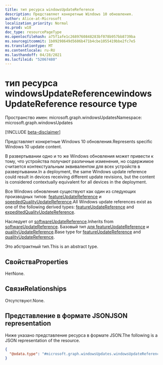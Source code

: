 ```yaml
---
title: тип ресурса windowsUpdateReference
description: Представляет конкретные Windows 10 обновления.
author: Alice-at-Microsoft
localization_priority: Normal
ms.prod: w10
doc_type: resourcePageType
ms.openlocfilehash: a75f1afe1c2689760848283bf078b957bb8739ba
ms.sourcegitcommit: 1b09298649d5606b471b4cbe1055419bbe2fc7e5
ms.translationtype: MT
ms.contentlocale: ru-RU
ms.lasthandoff: 04/28/2021
ms.locfileid: "52067480"
---
```

# <a name="windowsupdatereference-resource-type"></a><span data-ttu-id="fc62e-103">тип ресурса windowsUpdateReference</span><span class="sxs-lookup"><span data-stu-id="fc62e-103">windowsUpdateReference resource type</span></span>

<span data-ttu-id="fc62e-104">Пространство имен: microsoft.graph.windowsUpdates</span><span class="sxs-lookup"><span data-stu-id="fc62e-104">Namespace: microsoft.graph.windowsUpdates</span></span>

[!INCLUDE [beta-disclaimer](../../includes/beta-disclaimer.md)]

<span data-ttu-id="fc62e-105">Представляет конкретные Windows 10 обновления.</span><span class="sxs-lookup"><span data-stu-id="fc62e-105">Represents specific Windows 10 update content.</span></span>

<span data-ttu-id="fc62e-106">В развертывании одно и то же Windows обновления может привести к тому, что устройства получают различные изменения, но содержимое считается контекстуальным эквивалентом для всех устройств в развертывании.</span><span class="sxs-lookup"><span data-stu-id="fc62e-106">In a deployment, the same Windows update reference could result in devices receiving different update revisions, but the content is considered contextually equivalent for all devices in the deployment.</span></span>

<span data-ttu-id="fc62e-107">Все Windows обновления существуют как один из следующих производных типов: [featureUpdateReference](../resources/windowsupdates-featureupdatereference.md) и [speededQualityUpdateReference](../resources/windowsupdates-expeditedqualityupdatereference.md).</span><span class="sxs-lookup"><span data-stu-id="fc62e-107">All Windows update references exist as one of the following derived types: [featureUpdateReference](../resources/windowsupdates-featureupdatereference.md) and [expeditedQualityUpdateReference](../resources/windowsupdates-expeditedqualityupdatereference.md).</span></span>

<span data-ttu-id="fc62e-108">Наследует от [softwareUpdateReference](../resources/windowsupdates-softwareupdatereference.md).</span><span class="sxs-lookup"><span data-stu-id="fc62e-108">Inherits from [softwareUpdateReference](../resources/windowsupdates-softwareupdatereference.md).</span></span> <span data-ttu-id="fc62e-109">Базовый тип [для featureUpdateReference](../resources/windowsupdates-featureupdatereference.md) и [qualityUpdateReference](../resources/windowsupdates-qualityupdatereference.md).</span><span class="sxs-lookup"><span data-stu-id="fc62e-109">Base type for [featureUpdateReference](../resources/windowsupdates-featureupdatereference.md) and [qualityUpdateReference](../resources/windowsupdates-qualityupdatereference.md).</span></span>

<span data-ttu-id="fc62e-110">Это абстрактный тип.</span><span class="sxs-lookup"><span data-stu-id="fc62e-110">This is an abstract type.</span></span>

## <a name="properties"></a><span data-ttu-id="fc62e-111">Свойства</span><span class="sxs-lookup"><span data-stu-id="fc62e-111">Properties</span></span>
<span data-ttu-id="fc62e-112">Нет</span><span class="sxs-lookup"><span data-stu-id="fc62e-112">None.</span></span>

## <a name="relationships"></a><span data-ttu-id="fc62e-113">Связи</span><span class="sxs-lookup"><span data-stu-id="fc62e-113">Relationships</span></span>
<span data-ttu-id="fc62e-114">Отсутствуют.</span><span class="sxs-lookup"><span data-stu-id="fc62e-114">None.</span></span>

## <a name="json-representation"></a><span data-ttu-id="fc62e-115">Представление в формате JSON</span><span class="sxs-lookup"><span data-stu-id="fc62e-115">JSON representation</span></span>
<span data-ttu-id="fc62e-116">Ниже указано представление ресурса в формате JSON.</span><span class="sxs-lookup"><span data-stu-id="fc62e-116">The following is a JSON representation of the resource.</span></span>
<!-- {
  "blockType": "resource",
  "@odata.type": "microsoft.graph.windowsUpdates.windowsUpdateReference"
}
-->
``` json
{
  "@odata.type": "#microsoft.graph.windowsUpdates.windowsUpdateReference"
}
```

